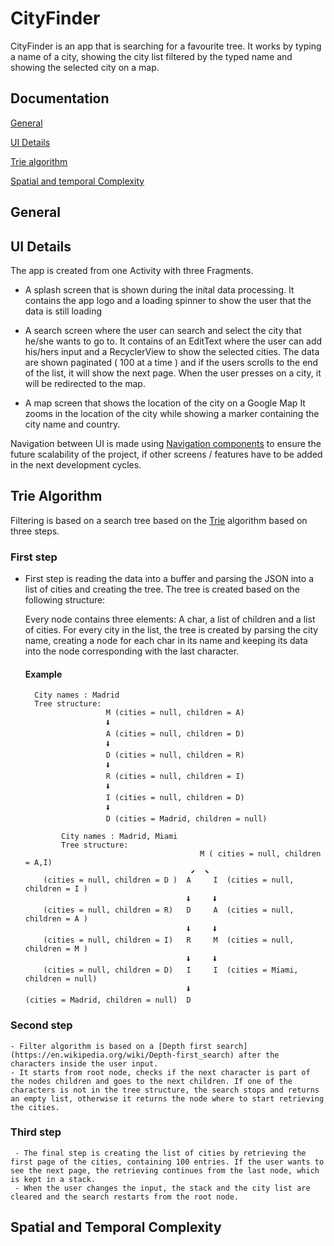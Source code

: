 # CityFinder

CityFinder is an app that is searching for a favourite tree. It works by typing a name of a city, showing the city list filtered by the typed name
and showing the selected city on a map.

## Documentation

[General](#general)

[UI Details](#ui-details)

[Trie algorithm](#trie-algorithm)

[Spatial and temporal Complexity](#complexity)


## General

## UI Details

The app is created from one Activity with three Fragments. 
  - A splash screen that is shown during the inital data processing.
        It contains the app logo and a loading spinner to show the user that the data is still loading
        
  - A search screen where the user can search and select the city that he/she wants to go to.
        It contains of an EditText where the user can add his/hers input and a RecyclerView to show the selected cities.
        The data are shown paginated ( 100 at a time ) and if the users scrolls to the end of the list, it will show the next page.
        When the user presses on a city, it will be redirected to the map.
        
  - A map screen that shows the location of the city on a Google Map
        It zooms in the location of the city while showing a marker containing the city name and country.
        
  
Navigation between UI is made using [Navigation components](https://developer.android.com/guide/navigation) to ensure the future
  scalability of the project, if other screens / features have to be added in the next development cycles. 
 

## Trie Algorithm

Filtering is based on a search tree based on the [Trie](https://en.wikipedia.org/wiki/Trie) algorithm based on three steps.

### First step
  - First step is reading the data into a buffer and parsing the JSON into a list of cities and creating the tree. 
    The tree is created based on the following structure:
    
      Every node contains three elements: A char, a list of children and a list of cities. For every city in the list, the tree is created by parsing the city name, creating a node for each char in its name and keeping its data into the node corresponding with the last character.
      
       #### Example 
          City names : Madrid
          Tree structure: 
                          M (cities = null, children = A)
                          🠫
                          A (cities = null, children = D)
                          🠫
                          D (cities = null, children = R)
                          🠫
                          R (cities = null, children = I)
                          🠫
                          I (cities = null, children = D)
                          🠫
                          D (cities = Madrid, children = null)
                          
                City names : Madrid, Miami
                Tree structure: 
                                               M ( cities = null, children = A,I)
                                             ⬋  ⬊
            (cities = null, children = D )  A     I  (cities = null, children = I )
                                            🠫     🠫
            (cities = null, children = R)   D     A  (cities = null, children = A )
                                            🠫     🠫
            (cities = null, children = I)   R     M  (cities = null, children = M )
                                            🠫     🠫
            (cities = null, children = D)   I     I  (cities = Miami, children = null)
                                            🠫
        (cities = Madrid, children = null)  D 


   ### Second step
    - Filter algorithm is based on a [Depth first search](https://en.wikipedia.org/wiki/Depth-first_search) after the characters inside the user input. 
    - It starts from root node, checks if the next character is part of the nodes children and goes to the next children. If one of the characters is not in the tree structure, the search stops and returns an empty list, otherwise it returns the node where to start retrieving the cities.
   
   ### Third step
     - The final step is creating the list of cities by retrieving the first page of the cities, containing 100 entries. If the user wants to see the next page, the retrieving continues from the last node, which is kept in a stack. 
     - When the user changes the input, the stack and the city list are cleared and the search restarts from the root node.

## Spatial and Temporal Complexity 

